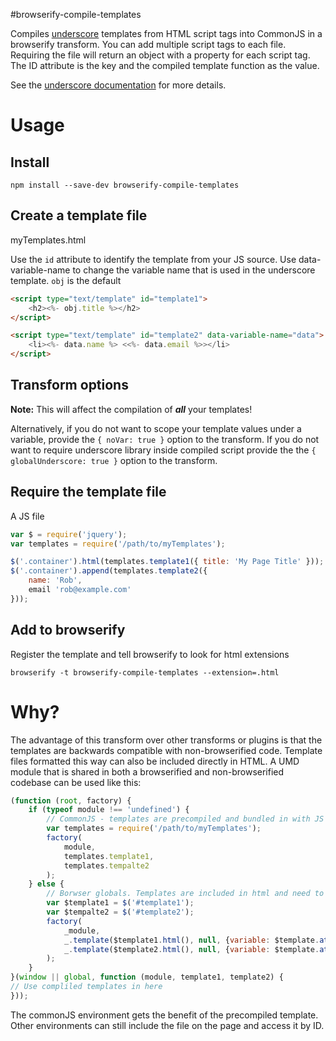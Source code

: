 #browserify-compile-templates

Compiles [underscore](http://underscorejs.org/#template) templates from HTML script tags into CommonJS in a browserify transform. You can add multiple script tags to  each file. Requiring the file will return an object with a property for each script tag. The ID attribute is the key and the compiled template function as the value.

See the [underscore documentation](http://underscorejs.org/#template) for more details.


# Usage

## Install

```
npm install --save-dev browserify-compile-templates
```

## Create a template file
myTemplates.html

Use the `id` attribute to identify the template from your JS source.
Use data-variable-name to change the variable name that is used in the underscore template. `obj` is the default

```html
<script type="text/template" id="template1">
	<h2><%- obj.title %></h2>
</script>

<script type="text/template" id="template2" data-variable-name="data">
	<li><%- data.name %> <<%- data.email %>></li>
</script>
```

## Transform options
**Note:** This will affect the compilation of ___all___ your templates!

Alternatively, if you do not want to scope your template values under a variable, provide the `{ noVar: true }` option to the transform. 
If you do not want to require underscore library inside compiled script provide the the `{ globalUnderscore: true }` option to the transform.

## Require the template file
A JS file

```javascript
var $ = require('jquery');
var templates = require('/path/to/myTemplates');

$('.container').html(templates.template1({ title: 'My Page Title' }));
$('.container').append(templates.template2({
	name: 'Rob',
	email 'rob@example.com'
}));
```

## Add to browserify
Register the template and tell browserify to look for html extensions
```
browserify -t browserify-compile-templates --extension=.html
```

# Why?
The advantage of this transform over other transforms or plugins is that the templates are backwards compatible with non-browserified code. Template files formatted this way can also be included directly in HTML. A UMD module that is shared in both a browserified and non-browserified codebase can be used like this:

```javascript
(function (root, factory) {
    if (typeof module !== 'undefined') {
        // CommonJS - templates are precompiled and bundled in with JS
        var templates = require('/path/to/myTemplates');
        factory(
            module,
            templates.template1,
            templates.tempalte2
        );
    } else {
        // Borwser globals. Templates are included in html and need to be compiled client-side
        var $template1 = $('#template1');
        var $tempalte2 = $('#template2');
        factory(
            _module,
            _.template($template1.html(), null, {variable: $template.attr('data-variable-name')),
            _.template($template2.html(), null, {variable: $template.attr('data-variable-name'))
        );
    }
}(window || global, function (module, template1, template2) {
// Use compliled templates in here
}));
```

The commonJS environment gets the benefit of the precompiled template. Other environments can still include the file on the page and access it by ID.
